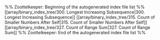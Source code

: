 %% Zoottelkeeper: Beginning of the autogenerated index file list  %%
 [[array/binary_index_tree/300. Longest Increasing Subsequence|300. Longest Increasing Subsequence]]
 [[array/binary_index_tree/315. Count of Smaller Numbers After Self|315. Count of Smaller Numbers After Self]]
 [[array/binary_index_tree/327. Count of Range Sum|327. Count of Range Sum]]
%% Zoottelkeeper: End of the autogenerated index file list  %%
